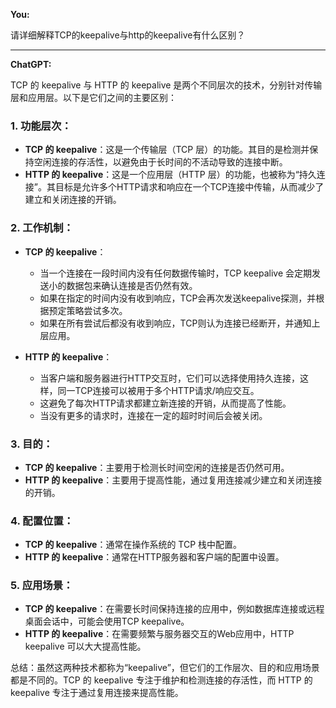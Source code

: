 **You:**

请详细解释TCP的keepalive与http的keepalive有什么区别？

* * *

**ChatGPT:**

TCP 的 keepalive 与 HTTP 的 keepalive 是两个不同层次的技术，分别针对传输层和应用层。以下是它们之间的主要区别：

### 1. 功能层次：

* **TCP 的 keepalive**：这是一个传输层（TCP 层）的功能。其目的是检测并保持空闲连接的存活性，以避免由于长时间的不活动导致的连接中断。
* **HTTP 的 keepalive**：这是一个应用层（HTTP 层）的功能，也被称为“持久连接”。其目标是允许多个HTTP请求和响应在一个TCP连接中传输，从而减少了建立和关闭连接的开销。

### 2. 工作机制：

* **TCP 的 keepalive**：
    
    * 当一个连接在一段时间内没有任何数据传输时，TCP keepalive 会定期发送小的数据包来确认连接是否仍然有效。
    * 如果在指定的时间内没有收到响应，TCP会再次发送keepalive探测，并根据预定策略尝试多次。
    * 如果在所有尝试后都没有收到响应，TCP则认为连接已经断开，并通知上层应用。
* **HTTP 的 keepalive**：
    
    * 当客户端和服务器进行HTTP交互时，它们可以选择使用持久连接，这样，同一TCP连接可以被用于多个HTTP请求/响应交互。
    * 这避免了每次HTTP请求都建立新连接的开销，从而提高了性能。
    * 当没有更多的请求时，连接在一定的超时时间后会被关闭。

### 3. 目的：

* **TCP 的 keepalive**：主要用于检测长时间空闲的连接是否仍然可用。
* **HTTP 的 keepalive**：主要用于提高性能，通过复用连接减少建立和关闭连接的开销。

### 4. 配置位置：

* **TCP 的 keepalive**：通常在操作系统的 TCP 栈中配置。
* **HTTP 的 keepalive**：通常在HTTP服务器和客户端的配置中设置。

### 5. 应用场景：

* **TCP 的 keepalive**：在需要长时间保持连接的应用中，例如数据库连接或远程桌面会话中，可能会使用TCP keepalive。
* **HTTP 的 keepalive**：在需要频繁与服务器交互的Web应用中，HTTP keepalive 可以大大提高性能。

总结：虽然这两种技术都称为“keepalive”，但它们的工作层次、目的和应用场景都是不同的。TCP 的 keepalive 专注于维护和检测连接的存活性，而 HTTP 的 keepalive 专注于通过复用连接来提高性能。
